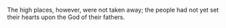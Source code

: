 The high places, however, were not taken away; the people had not yet set their hearts upon the God of their fathers.
